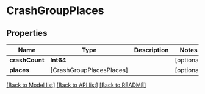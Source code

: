 # CrashGroupPlaces

## Properties
Name | Type | Description | Notes
------------ | ------------- | ------------- | -------------
**crashCount** | **Int64** |  | [optional] 
**places** | [CrashGroupPlacesPlaces] |  | [optional] 

[[Back to Model list]](../README.md#documentation-for-models) [[Back to API list]](../README.md#documentation-for-api-endpoints) [[Back to README]](../README.md)


